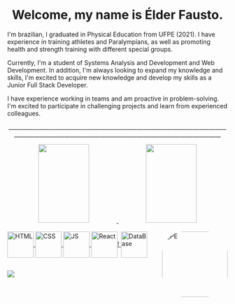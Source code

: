 <h1 align="center"> Welcome, my name is Élder Fausto.</h1>

<p>I'm brazilian, I graduated in Physical Education from UFPE (2021). I have experience in training athletes and Paralympians, as well as promoting health and strength training with different special groups.</p>

<p>Currently, I'm a student of Systems Analysis and Development and Web Development. In addition, I'm always looking to expand my knowledge and skills, I'm excited to acquire new knowledge and develop my skills as a Junior Full Stack Developer. </p>

<p>I have experience working in teams and am proactive in problem-solving. I'm excited to participate in challenging projects and learn from experienced colleagues.</p>
<p align="center">________________________________________________________________________________________________________________________________________________________</p>
<div align="center">
  <a href="https://github.com/elderfausto">
  <img width="48%" height="180em" src="https://github-readme-stats.vercel.app/api?username=elderfausto&show_icons=true&theme=tokyonight&include_all_commits=true&count_private=true"/>
  <img width="48%" height="180em" src="https://github-readme-stats.vercel.app/api/top-langs/?username=elderfausto&layout=compact&langs_count=7&theme=tokyonight"/>
</div>
  
<div style="display: inline_block"><br>
  <img align="center" alt="HTML" height="60" width="60" src="https://user-images.githubusercontent.com/85243693/188481013-b253c304-cb8b-4b18-bc6b-fcc23ae15d16.png">
  <img align="center" alt="CSS" height="60" width="60" src="https://user-images.githubusercontent.com/85243693/188481155-5268d517-b18f-40d5-99f2-6dd7dfc7363e.png">
  <img align="center" alt="JS" height="60" width="60" src="https://user-images.githubusercontent.com/85243693/188485710-28d269c6-00c7-44eb-95c2-097c2da8453f.png">
  <img align="center" alt="React" height="60" width="60" src="https://user-images.githubusercontent.com/85243693/188482525-53857dde-7156-4b0f-8646-ab4892e7a838.png">!

  <img align="center" alt="DataBase" height="60" width="60" src="https://user-images.githubusercontent.com/85243693/188482940-aa0cef33-e55e-4c70-a95a-7c3de4b1674b.png">
  
 
  

  <img align="right" alt="PE" height="150" style="border-radius:50px;" src="https://www.estadosecapitaisdobrasil.com/wp-content/uploads/2014/09/bandeira-pernambuco.png">
</div>
  
  ##
 
<div> 
  <a href="https://www.linkedin.com/in/elderfausto/" target="_blank"><img src="https://img.shields.io/badge/-LinkedIn-%230077B5?style=for-the-badge&logo=linkedin&logoColor=white" target="_blank"></a>
</div>


